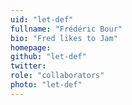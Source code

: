 ```yaml
---
uid: "let-def"
fullname: "Frédéric Bour"
bio: "Fred likes to Jam"
homepage:
github: "let-def"
twitter:
role: "collaborators"
photo: "let-def"
---
```

